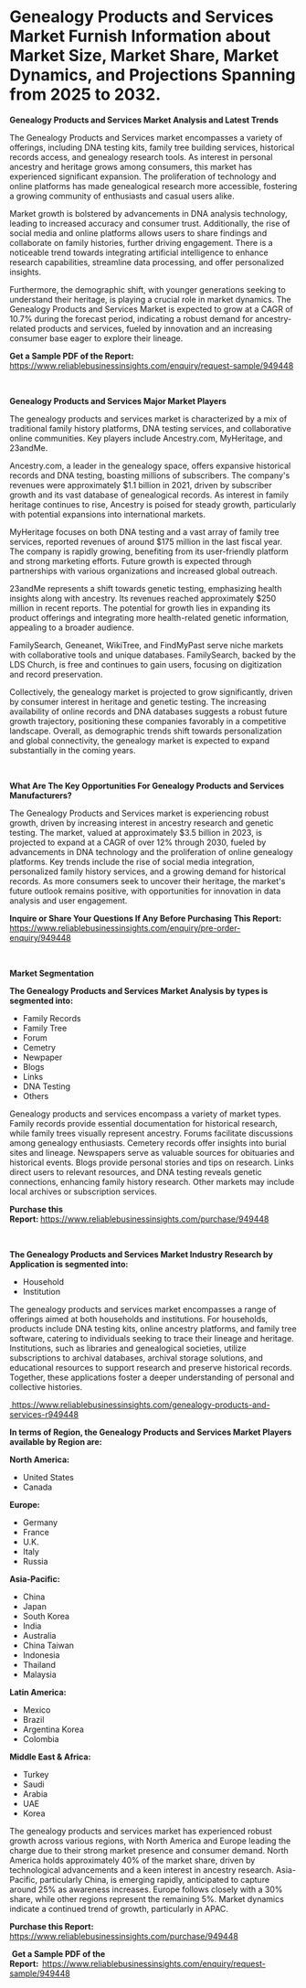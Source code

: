 <p><h1>Genealogy Products and Services Market Furnish Information about Market Size, Market Share, Market Dynamics, and Projections Spanning from 2025 to 2032.</h1></p><p><strong>Genealogy Products and Services Market Analysis and Latest Trends</strong></p>
<p><p>The Genealogy Products and Services market encompasses a variety of offerings, including DNA testing kits, family tree building services, historical records access, and genealogy research tools. As interest in personal ancestry and heritage grows among consumers, this market has experienced significant expansion. The proliferation of technology and online platforms has made genealogical research more accessible, fostering a growing community of enthusiasts and casual users alike.</p><p>Market growth is bolstered by advancements in DNA analysis technology, leading to increased accuracy and consumer trust. Additionally, the rise of social media and online platforms allows users to share findings and collaborate on family histories, further driving engagement. There is a noticeable trend towards integrating artificial intelligence to enhance research capabilities, streamline data processing, and offer personalized insights. </p><p>Furthermore, the demographic shift, with younger generations seeking to understand their heritage, is playing a crucial role in market dynamics. The Genealogy Products and Services Market is expected to grow at a CAGR of 10.7% during the forecast period, indicating a robust demand for ancestry-related products and services, fueled by innovation and an increasing consumer base eager to explore their lineage.</p></p>
<p><strong>Get a Sample PDF of the Report:&nbsp;</strong> <a href="https://www.reliablebusinessinsights.com/enquiry/request-sample/949448?utm_campaign=100&utm_medium=2&utm_source=Github&utm_content=ia&utm_term=17042025&utm_id=genealogy-products-and-services">https://www.reliablebusinessinsights.com/enquiry/request-sample/949448</a></p>
<p>&nbsp;</p>
<p><strong>Genealogy Products and Services Major Market Players</strong></p>
<p><p>The genealogy products and services market is characterized by a mix of traditional family history platforms, DNA testing services, and collaborative online communities. Key players include Ancestry.com, MyHeritage, and 23andMe.</p><p>Ancestry.com, a leader in the genealogy space, offers expansive historical records and DNA testing, boasting millions of subscribers. The company's revenues were approximately $1.1 billion in 2021, driven by subscriber growth and its vast database of genealogical records. As interest in family heritage continues to rise, Ancestry is poised for steady growth, particularly with potential expansions into international markets.</p><p>MyHeritage focuses on both DNA testing and a vast array of family tree services, reported revenues of around $175 million in the last fiscal year. The company is rapidly growing, benefiting from its user-friendly platform and strong marketing efforts. Future growth is expected through partnerships with various organizations and increased global outreach.</p><p>23andMe represents a shift towards genetic testing, emphasizing health insights along with ancestry. Its revenues reached approximately $250 million in recent reports. The potential for growth lies in expanding its product offerings and integrating more health-related genetic information, appealing to a broader audience.</p><p>FamilySearch, Geneanet, WikiTree, and FindMyPast serve niche markets with collaborative tools and unique databases. FamilySearch, backed by the LDS Church, is free and continues to gain users, focusing on digitization and record preservation.</p><p>Collectively, the genealogy market is projected to grow significantly, driven by consumer interest in heritage and genetic testing. The increasing availability of online records and DNA databases suggests a robust future growth trajectory, positioning these companies favorably in a competitive landscape. Overall, as demographic trends shift towards personalization and global connectivity, the genealogy market is expected to expand substantially in the coming years.</p></p>
<p>&nbsp;</p>
<p><strong>What Are The Key Opportunities For Genealogy Products and Services Manufacturers?</strong></p>
<p><p>The Genealogy Products and Services market is experiencing robust growth, driven by increasing interest in ancestry research and genetic testing. The market, valued at approximately $3.5 billion in 2023, is projected to expand at a CAGR of over 12% through 2030, fueled by advancements in DNA technology and the proliferation of online genealogy platforms. Key trends include the rise of social media integration, personalized family history services, and a growing demand for historical records. As more consumers seek to uncover their heritage, the market's future outlook remains positive, with opportunities for innovation in data analysis and user engagement.</p></p>
<p><strong>Inquire or Share Your Questions If Any Before Purchasing This Report:</strong> <a href="https://www.reliablebusinessinsights.com/enquiry/pre-order-enquiry/949448?utm_campaign=100&utm_medium=2&utm_source=Github&utm_content=ia&utm_term=17042025&utm_id=genealogy-products-and-services">https://www.reliablebusinessinsights.com/enquiry/pre-order-enquiry/949448</a></p>
<p>&nbsp;</p>
<p><strong>Market Segmentation</strong></p>
<p><strong>The Genealogy Products and Services Market Analysis by types is segmented into:</strong></p>
<p><ul><li>Family Records</li><li>Family Tree</li><li>Forum</li><li>Cemetry</li><li>Newpaper</li><li>Blogs</li><li>Links</li><li>DNA Testing</li><li>Others</li></ul></p>
<p><p>Genealogy products and services encompass a variety of market types. Family records provide essential documentation for historical research, while family trees visually represent ancestry. Forums facilitate discussions among genealogy enthusiasts. Cemetery records offer insights into burial sites and lineage. Newspapers serve as valuable sources for obituaries and historical events. Blogs provide personal stories and tips on research. Links direct users to relevant resources, and DNA testing reveals genetic connections, enhancing family history research. Other markets may include local archives or subscription services.</p></p>
<p><strong>Purchase this Report:&nbsp;</strong><a href="https://www.reliablebusinessinsights.com/purchase/949448?utm_campaign=100&utm_medium=2&utm_source=Github&utm_content=ia&utm_term=17042025&utm_id=genealogy-products-and-services">https://www.reliablebusinessinsights.com/purchase/949448</a></p>
<p>&nbsp;</p>
<p><strong>The Genealogy Products and Services Market Industry Research by Application is segmented into:</strong></p>
<p><ul><li>Household</li><li>Institution</li></ul></p>
<p><p>The genealogy products and services market encompasses a range of offerings aimed at both households and institutions. For households, products include DNA testing kits, online ancestry platforms, and family tree software, catering to individuals seeking to trace their lineage and heritage. Institutions, such as libraries and genealogical societies, utilize subscriptions to archival databases, archival storage solutions, and educational resources to support research and preserve historical records. Together, these applications foster a deeper understanding of personal and collective histories.</p></p>
<p><a href="https://www.reliablebusinessinsights.com/genealogy-products-and-services-r949448?utm_campaign=100&utm_medium=2&utm_source=Github&utm_content=ia&utm_term=17042025&utm_id=genealogy-products-and-services">&nbsp;https://www.reliablebusinessinsights.com/genealogy-products-and-services-r949448</a></p>
<p><strong>In terms of Region, the Genealogy Products and Services Market Players available by Region are:</strong></p>
<p>
    <p> <strong> North America: </strong>
        <ul>
            <li>United States</li>
            <li>Canada</li>
        </ul>
        </p> 
    <p> <strong> Europe: </strong>
        <ul>
            <li>Germany</li>
            <li>France</li>
            <li>U.K.</li>
            <li>Italy</li>
            <li>Russia</li>
        </ul>
        </p> 
    <p> <strong> Asia-Pacific: </strong>
        <ul>
            <li>China</li>
            <li>Japan</li>
            <li>South Korea</li>
            <li>India</li>
            <li>Australia</li>
            <li>China Taiwan</li>
            <li>Indonesia</li>
            <li>Thailand</li>
            <li>Malaysia</li>
        </ul>
        </p> 
    <p> <strong> Latin America: </strong>
        <ul>
            <li>Mexico</li>
            <li>Brazil</li>
            <li>Argentina Korea</li>
            <li>Colombia</li>
        </ul>
        </p> 
    <p> <strong> Middle East & Africa: </strong>
        <ul>
            <li>Turkey</li>
            <li>Saudi</li>
            <li>Arabia</li>
            <li>UAE</li>
            <li>Korea</li>
        </ul>
    </p>
    </p>
<p><p>The genealogy products and services market has experienced robust growth across various regions, with North America and Europe leading the charge due to their strong market presence and consumer demand. North America holds approximately 40% of the market share, driven by technological advancements and a keen interest in ancestry research. Asia-Pacific, particularly China, is emerging rapidly, anticipated to capture around 25% as awareness increases. Europe follows closely with a 30% share, while other regions represent the remaining 5%. Market dynamics indicate a continued trend of growth, particularly in APAC.</p></p>
<p><strong>Purchase this Report: </strong><a href="https://www.reliablebusinessinsights.com/purchase/949448?utm_campaign=100&utm_medium=2&utm_source=Github&utm_content=ia&utm_term=17042025&utm_id=genealogy-products-and-services">https://www.reliablebusinessinsights.com/purchase/949448</a></p>
<p>&nbsp;<strong>Get a Sample PDF of the Report:&nbsp;&nbsp;</strong><a href="https://www.reliablebusinessinsights.com/enquiry/request-sample/949448?utm_campaign=100&utm_medium=2&utm_source=Github&utm_content=ia&utm_term=17042025&utm_id=genealogy-products-and-services">https://www.reliablebusinessinsights.com/enquiry/request-sample/949448</a></p>
<p><strong></strong></p>
<p><p></p><p></p><p></p></p>